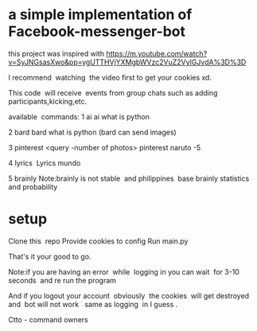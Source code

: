 # a simple implementation of Facebook-messenger-bot 

this project was inspired with https://m.youtube.com/watch?v=SyJNGsasXwo&pp=ygUTTHVjYXMgbWVzc2VuZ2VyIGJvdA%3D%3D 

I recommend  watching  the video first to get your cookies xd. 

This code  will receive  events from group chats such as adding participants,kicking,etc. 

available  commands:
1 ai <ask anything>
ai what is python 

2 bard <ask anything>
bard what is python
(bard can send images) 

3 pinterest <query -number of photos>
pinterest naruto -5 

4 lyrics  <song name>
Lyrics mundo 

5 brainly <query>
Note:brainly is not stable  and philippines  base
brainly statistics and probability 

# setup
Clone this  repo
Provide cookies to config
Run main.py 

That's it your good to go. 

Note:if you are having an error  while  logging in you can wait  for 3-10 seconds  and re run the program 

And if you logout your account  obviously  the cookies  will get destroyed  and  bot will not work   same as logging  in I guess .


Ctto - command owners 




